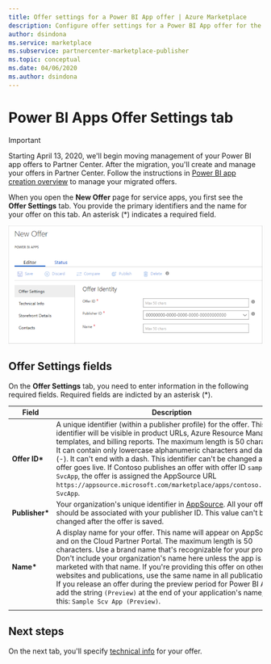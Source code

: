```yaml
---
title: Offer settings for a Power BI App offer | Azure Marketplace 
description: Configure offer settings for a Power BI App offer for the Microsoft AppSource marketplace. 
author: dsindona
ms.service: marketplace
ms.subservice: partnercenter-marketplace-publisher
ms.topic: conceptual
ms.date: 04/06/2020
ms.author: dsindona
---
```


# Power BI Apps Offer Settings tab

>[!Important]
>Starting April 13, 2020, we'll begin moving management of your Power BI app offers to Partner Center. After the migration, you'll create and manage your offers in Partner Center. Follow the instructions in [Power BI app creation overview](https://docs.microsoft.com/azure/marketplace/partner-center-portal/create-power-bi-app-offer) to manage your migrated offers.

When you open the **New Offer** page for service apps, you first see the **Offer Settings** tab. You provide the primary identifiers and the name for your offer on this tab. An asterisk (*) indicates a required field.

![Offer Settings tab](./media/offer-settings-tab.png)


## Offer Settings fields 

On the **Offer Settings** tab, you need to enter information in the following required fields. Required fields are indicted by an asterisk (*).

|  Field        |  Description                                                               |
|---------------|----------------------------------------------------------------------------|
| **Offer ID\***  | A unique identifier (within a publisher profile) for the offer. This identifier will be visible in product URLs, Azure Resource Manager templates, and billing reports. The maximum length is 50 characters. It can contain only lowercase alphanumeric characters and dashes (-). It can't end with a dash. This identifier can't be changed after an offer goes live. If Contoso publishes an offer with offer ID `sample-SvcApp`, the offer is assigned the AppSource URL `https://appsource.microsoft.com/marketplace/apps/contoso.sample-SvcApp`.      |
| **Publisher\*** | Your organization's unique identifier in [AppSource](https://appsource.microsoft.com). All your offerings should be associated with your publisher ID. This value can't be changed after the offer is saved.                         |
| **Name\***      | A display name for your offer. This name will appear on AppSource and on the Cloud Partner Portal. The maximum length is 50 characters. Use a brand name that's recognizable for your product. Don't include your organization's name here unless the app is marketed with that name. If you're providing this offer on other websites and publications, use the same name in all publications.    <br/>If you release an offer during the preview period for Power BI Apps, add the string `(Preview)` at the end of your application's name, like this: `Sample Scv App (Preview)`. |
|     |     |


## Next steps

On the next tab, you'll specify [technical info](./cpp-technical-info-tab.md) for your offer.
